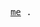 <p align="center">
  <samp>
    <a href="https://antfu.me](https://github.com/threeStepWalk">me</a> .
  </samp>
</p>
